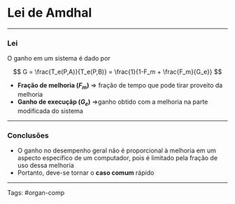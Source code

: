 # Lei de Amdhal

---

### Lei

O ganho em um sistema é dado por

$$
G = \frac{T_e(P,A)}{T_e(P,B)} = \frac{1}{1-F_m + \frac{F_m}{G_e}}
$$

- **Fração de melhoria $(F_m)$** => fração de tempo que pode tirar proveito da melhoria
- **Ganho de execuçãp $(G_e)$** =>ganho obtido com a melhoria na parte modificada do sistema

---

### Conclusões

- O ganho no desempenho geral não é proporcional à melhoria em um aspecto específico de um computador, pois é limitado pela fração de uso dessa melhoria
- Portanto, deve-se tornar o **caso comum** rápido

---

Tags: #organ-comp 